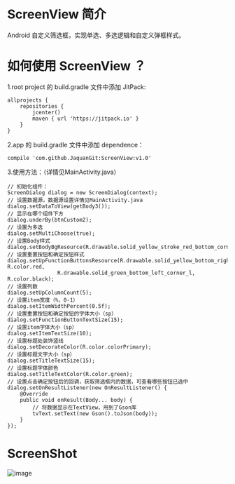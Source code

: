 # ScreenView 简介
Android 自定义筛选框，实现单选、多选逻辑和自定义弹框样式。
# 如何使用 ScreenView ？
1.root project 的 build.gradle 文件中添加 JitPack:
```
allprojects {
    repositories {
        jcenter()
        maven { url 'https://jitpack.io' }
    }
}
```
2.app 的 build.gradle 文件中添加 dependence：
```
compile 'com.github.JaquanGit:ScreenView:v1.0'
```
3.使用方法：（详情见MainActivity.java）
```
// 初始化组件：
ScreenDialog dialog = new ScreenDialog(context);
// 设置数据源，数据源设置详情见MainActivity.java
dialog.setDataToView(getBody3());
// 显示在哪个组件下方
dialog.underBy(btnCustom2);
// 设置为多选
dialog.setMultiChoose(true);
// 设置Body样式
dialog.setBodyBgResource(R.drawable.solid_yellow_stroke_red_bottom_corner_s);
// 设置重置按钮和确定按钮样式
dialog.setUpFunctionButtonsResource(R.drawable.solid_yellow_bottom_right_corner_l, R.color.red,
                R.drawable.solid_green_bottom_left_corner_l, R.color.black);
// 设置列数
dialog.setUpColumnCount(5);
// 设置item宽度（%，0-1）
dialog.setItemWidthPercent(0.5f);
// 设置重置按钮和确定按钮的字体大小（sp）
dialog.setFunctionButtonTextSize(15);
// 设置item字体大小（sp）
dialog.setItemTextSize(10);
// 设置标题处装饰竖线
dialog.setDecorateColor(R.color.colorPrimary);
// 设置标题文字大小（sp）
dialog.setTitleTextSize(15);
// 设置标题字体颜色
dialog.setTitleTextColor(R.color.green);
// 设置点击确定按钮后的回调，获取筛选框内的数据，可查看哪些按钮已选中
dialog.setOnResultListener(new OnResultListener() {
    @Override
    public void onResult(Body... body) {
        // 将数据显示在TextView，用到了Gson库
        tvText.setText(new Gson().toJson(body));
    }
});
```
# ScreenShot
![image](https://github.com/JaquanGit/ScreenView/blob/master/screenshots/screen.gif)
